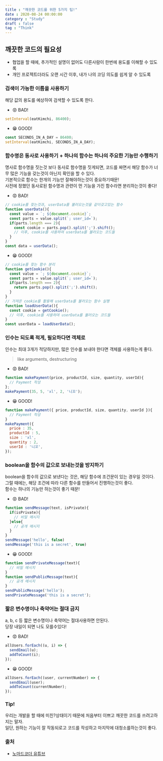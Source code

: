 ```yaml
---
title : "깨끗한 코드를 위한 5가지 팁!"
date : 2020-08-24 00:00:00
category : "Study"
draft : false
tag : "Think"
--- 
```

## 깨끗한 코드의 필요성
* 협업을 할 때에, 추가적인 설명이 없어도 다른사람이 한번에 용도를 이해할 수 있도록  
* 개인 프로젝트더라도 오랜 시간 이후, 내가 나의 코딩 의도를 쉽게 알 수 있도록  

### 검색이 가능한 이름을 사용하기
해당 값의 용도를 예상하여 검색할 수 있도록 한다.  

* 😡 BAD!
```javascript
setInterval(eatKimchi, 86400);
```

* 😁 GOOD!
```javascript
const SECONDS_IN_A_DAY = 86400;
setInterval(eatKimchi, SECONDS_IN_A_DAY);
```

### 함수명은 동사로 사용하기 + 하나의 함수는 하나의 주요한 기능만 수행하기
명사로 함수명을 짓는것 보다 동사로 함수명을 짓게되면, 코드를 짜면서 해당 함수가 너무 많은 기능을 갖는것이 아닌지 확인을 할 수 있다.  
기본적으로 함수는 한개의 기능만 잘해야하는것이 중요하기때문!  
사전에 정했던 동사로된 함수명과 관련이 먼 기능을 가진 함수라면 분리하는것이 좋다!  

* 😡 BAD!
```javascript
// cookie를 찾는것과, userData를 불러오는것을 같이갖고있는 함수
function userData(){
  const value = `; ${document.cookie}`;
  const parts = value.split(`; user_id=`);
  if(parts.length === 2){
    const cookie = parts.pop().split(';').shift();
    // 이후, cookie를 사용하여 userData를 불러오는 코드들
  }
}
const data = userData();
```

* 😁 GOOD!
```javascript
// cookie를 찾는 함수 분리
function getCookie(){
  const value = `; ${document.cookie}`;
  const parts = value.split(`; user_id=`);
  if(parts.length === 2){
    return parts.pop().split(';').shift();
  }
}
// 가져온 cookie를 활용해 userData를 불러오는 함수 실행
function loadUserData(){
  const cookie = getCookie();
  // 이후, cookie를 사용하여 userData를 불러오는 코드들
}
const userData = loadUserData();
```

### 인수는 되도록 적게, 필요하다면 객체로
인수는 최대 3개가 적당하지만, 많은 인수를 보내야 한다면 객체를 사용하는게 좋다.  
> like arguments, destructuring

* 😡 BAD!
```javascript
function makePayment(price, productId, size, quantity, userId){
  // Payment 작성
};
makePayment(35, 5, 'xl', 2, '니꼬');
```

* 😁 GOOD!
```javascript
function makePayment({ price, productId, size, quantity, userId }){
  // Payment 작성
}
makePayment({
  price : 35,
  productId : 5,
  size : 'xl',
  quantity : 2,
  userId : '니꼬',
});
```

### boolean을 함수의 값으로 보내는것을 방지하기
boolean을 함수의 값으로 보낸다는 것은, 해당 함수에 조건문이 있는 경우일 것이다.  
그럴 때에는, 해당 조건에 따라 다른 함수를 만들어서 진행하는것이 좋다.  
함수는 하나의 기능만 하는것이 좋기 때문!  

* 😡 BAD!
```javascript
function sendMessage(text, isPrivate){
  if(isPrivate){
    // 비밀 메시지
  }else{
    // 공개 메시지
  }
}
sendMessage('hello', false)
sendMessage('this is a secret', true)
```

* 😁 GOOD!
```javascript
function sendPrivateMessage(text){
  // 비밀 메시지
}
function sendPublicMessage(text){
  // 공개 메시지
}
sendPublicMessage('hello');
sendPrivateMessage('this is a secret');
```

### 짧은 변수명이나 축약어는 절대 금지
a, b, c 등 짧은 변수명이나 축약어는 절대사용하면 안된다.  
당장 내일이 되면 나도 모를수있다!  

* 😡 BAD!
```javascript
allUsers.forEach((u, i) => {
  sendEmail(u);
  addToCount(i);
});
```

* 😁 GOOD!
```javascript
allUsers.forEach((user, currentNumber) => {
  sendEmail(user);
  addToCount(currentNumber);
});
```

### Tip!
우리는 개발을 할 때에 미친?상태이기 때문에 처음부터 이쁘고 깨끗한 코드를 쓰려고하지는 말자.  
일단, 원하는 기능이 잘 작동되로고 코드를 작성하고 마지막에 대청소를하는것이 좋다.  

### 출처
* [노마드코더 유튜브](https://www.youtube.com/watch?v=Jz8Sx1XYb04)